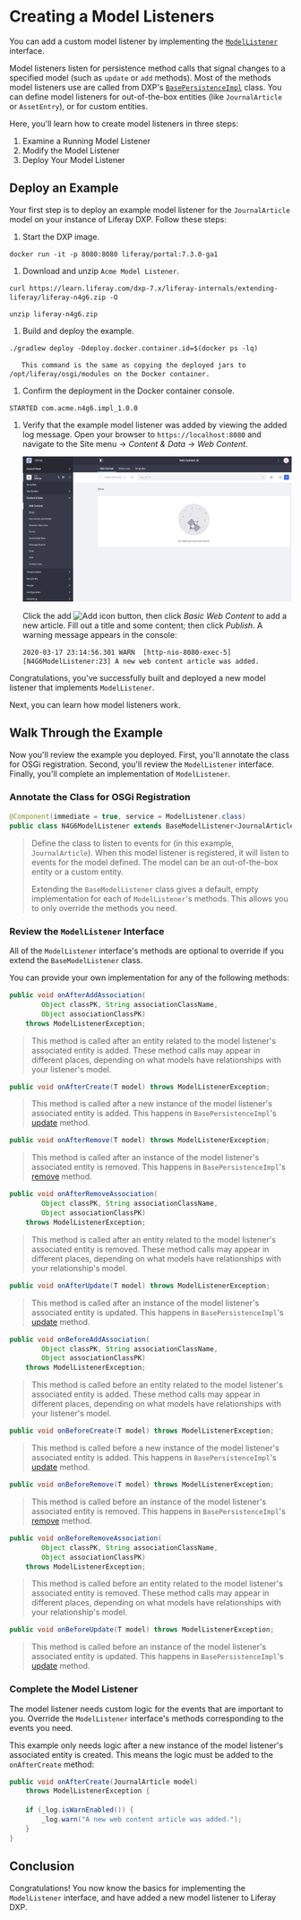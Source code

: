 # Creating a Model Listeners

You can add a custom model listener by implementing the [`ModelListener`](https://github.com/liferay/liferay-portal/blob/7.3.0-ga1/portal-kernel/src/com/liferay/portal/kernel/model/ModelListener.java) interface.

Model listeners listen for persistence method calls that signal changes to a specified model (such as `update` or `add` methods). Most of the methods model listeners use are called from DXP's [`BasePersistenceImpl`](https://github.com/liferay/liferay-portal/blob/7.3.0-ga1/portal-kernel/src/com/liferay/portal/kernel/service/persistence/impl/BasePersistenceImpl.java) class. You can define model listeners for out-of-the-box entities (like `JournalArticle` or `AssetEntry`), or for custom entities.

Here, you'll learn how to create model listeners in three steps: 

1. Examine a Running Model Listener
2. Modify the Model Listener 
3. Deploy Your Model Listener 

<!-- The above steps are only my attempt at an example for this tutorial, and they may not be correct. Please go through and make your headings more informative for readers, with that right column on the site in mind. --> 

## Deploy an Example

Your first step is to deploy an example model listener for the `JournalArticle` model on your instance of Liferay DXP. Follow these steps:

1. Start the DXP image.

```
docker run -it -p 8080:8080 liferay/portal:7.3.0-ga1
```

1. Download and unzip `Acme Model Listener`.

```
curl https://learn.liferay.com/dxp-7.x/liferay-internals/extending-liferay/liferay-n4g6.zip -O
```

```
unzip liferay-n4g6.zip
```

1. Build and deploy the example.

```
./gradlew deploy -Ddeploy.docker.container.id=$(docker ps -lq)
```

```note::
   This command is the same as copying the deployed jars to /opt/liferay/osgi/modules on the Docker container.
```

1. Confirm the deployment in the Docker container console.

```
STARTED com.acme.n4g6.impl_1.0.0
```

1. Verify that the example model listener was added by viewing the added log message. Open your browser to `https://localhost:8080` and navigate to the Site menu → _Content & Data_ → _Web Content_.

   ![The web content administration page is your interface for creating web content.](./creating-a-model-listener/images/01.png)

   Click the add ![Add icon](../../images/icon-add.png) button, then click _Basic Web Content_ to add a new article. Fill out a title and some content; then click _Publish_. A warning message appears in the console:

   ```
   2020-03-17 23:14:56.301 WARN  [http-nio-8080-exec-5][N4G6ModelListener:23] A new web content article was added.
   ```

Congratulations, you've successfully built and deployed a new model listener that implements `ModelListener`.

Next, you can learn how model listeners work. 

## Walk Through the Example

Now you'll review the example you deployed. First, you'll annotate the class for OSGi registration. Second, you'll review the `ModelListener` interface. Finally, you'll complete an implementation of `ModelListener`.

### Annotate the Class for OSGi Registration

```java
@Component(immediate = true, service = ModelListener.class)
public class N4G6ModelListener extends BaseModelListener<JournalArticle> {
```

> Define the class to listen to events for (in this example, `JournalArticle`). When this model listener is registered, it will listen to events for the model defined. The model can be an out-of-the-box entity or a custom entity.
>
> Extending the `BaseModelListener` class gives a default, empty implementation for each of `ModelListener`'s methods. This allows you to only override the methods you need.

### Review the `ModelListener` Interface

All of the `ModelListener` interface's methods are optional to override if you extend the `BaseModelListener` class.

You can provide your own implementation for any of the following methods:

```java
public void onAfterAddAssociation(
		Object classPK, String associationClassName,
		Object associationClassPK)
	throws ModelListenerException;
```

> This method is called after an entity related to the model listener's associated entity is added. These method calls may appear in different places, depending on what models have relationships with your listener's model.

```java
public void onAfterCreate(T model) throws ModelListenerException;
```

> This method is called after a new instance of the model listener's associated entity is added. This happens in `BasePersistenceImpl`'s [update](https://github.com/liferay/liferay-portal/blob/7.3.0-ga1/portal-kernel/src/com/liferay/portal/kernel/service/persistence/impl/BasePersistenceImpl.java#L524) method.

```java
public void onAfterRemove(T model) throws ModelListenerException;
```

> This method is called after an instance of the model listener's associated entity is removed. This happens in `BasePersistenceImpl`'s [remove](https://github.com/liferay/liferay-portal/blob/7.3.0-ga1/portal-kernel/src/com/liferay/portal/kernel/service/persistence/impl/BasePersistenceImpl.java#L460) method.

```java
public void onAfterRemoveAssociation(
		Object classPK, String associationClassName,
		Object associationClassPK)
	throws ModelListenerException;
```

> This method is called after an entity related to the model listener's associated entity is removed. These method calls may appear in different places, depending on what models have relationships with your relationship's model.

```java
public void onAfterUpdate(T model) throws ModelListenerException;
```

> This method is called after an instance of the model listener's associated entity is updated. This happens in `BasePersistenceImpl`'s [update](https://github.com/liferay/liferay-portal/blob/7.3.0-ga1/portal-kernel/src/com/liferay/portal/kernel/service/persistence/impl/BasePersistenceImpl.java#L524) method.

```java
public void onBeforeAddAssociation(
		Object classPK, String associationClassName,
		Object associationClassPK)
	throws ModelListenerException;
```

> This method is called before an entity related to the model listener's associated entity is added. These method calls may appear in different places, depending on what models have relationships with your listener's model.

```java
public void onBeforeCreate(T model) throws ModelListenerException;
```

> This method is called before a new instance of the model listener's associated entity is added. This happens in `BasePersistenceImpl`'s [update](https://github.com/liferay/liferay-portal/blob/7.3.0-ga1/portal-kernel/src/com/liferay/portal/kernel/service/persistence/impl/BasePersistenceImpl.java#L524) method.

```java
public void onBeforeRemove(T model) throws ModelListenerException;
```

> This method is called before an instance of the model listener's associated entity is removed. This happens in `BasePersistenceImpl`'s [remove](https://github.com/liferay/liferay-portal/blob/7.3.0-ga1/portal-kernel/src/com/liferay/portal/kernel/service/persistence/impl/BasePersistenceImpl.java#L460) method.

```java
public void onBeforeRemoveAssociation(
		Object classPK, String associationClassName,
		Object associationClassPK)
	throws ModelListenerException;
```

> This method is called before an entity related to the model listener's associated entity is removed. These method calls may appear in different places, depending on what models have relationships with your relationship's model.

```java
public void onBeforeUpdate(T model) throws ModelListenerException;
```

> This method is called before an instance of the model listener's associated entity is updated. This happens in `BasePersistenceImpl`'s [update](https://github.com/liferay/liferay-portal/blob/7.3.0-ga1/portal-kernel/src/com/liferay/portal/kernel/service/persistence/impl/BasePersistenceImpl.java#L524) method.

### Complete the Model Listener

The model listener needs custom logic for the events that are important to you. Override the `ModelListener` interface's methods corresponding to the events you need.

This example only needs logic after a new instance of the model listener's associated entity is created. This means the logic must be added to the `onAfterCreate` method:

```java
public void onAfterCreate(JournalArticle model)
	throws ModelListenerException {

	if (_log.isWarnEnabled()) {
		_log.warn("A new web content article was added.");
	}
}
```

## Conclusion

Congratulations! You now know the basics for implementing the `ModelListener` interface, and have added a new model listener to Liferay DXP.
